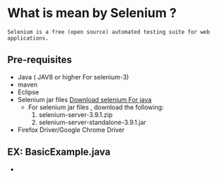 
# **What is mean by Selenium ?** <br/>

    Selenium is a free (open source) automated testing suite for web applications.

## **Pre-requisites** 

 - Java  ( JAV8 or higher For selenium-3)
 - maven
 - Eclipse
 - Selenium jar files 
   [Download selenium For java](http://www.seleniumhq.org/download/ )
    - For selenium jar files , download the following: 
      1) selenium-server-3.9.1.zip
      2) selenium-server-standalone-3.9.1.jar      
 - Firefox Driver/Google Chrome Driver
 
 ## EX: BasicExample.java
- 
 

